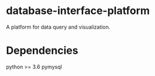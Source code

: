 # database-interface-platform
A platform for data query and visualization.
# Dependencies
python >= 3.6
pymysql

